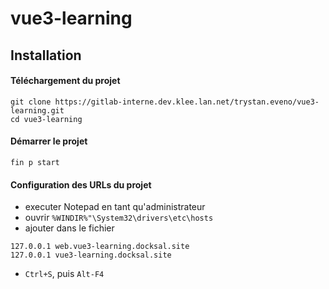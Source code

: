 # vue3-learning

## Installation

#### Téléchargement du projet

```
git clone https://gitlab-interne.dev.klee.lan.net/trystan.eveno/vue3-learning.git
cd vue3-learning
```

#### Démarrer le projet

```
fin p start
```

#### Configuration des URLs du projet

- executer Notepad en tant qu'administrateur
- ouvrir `%WINDIR%"\System32\drivers\etc\hosts`
- ajouter dans le fichier

```
127.0.0.1 web.vue3-learning.docksal.site
127.0.0.1 vue3-learning.docksal.site
```

- `Ctrl+S`, puis `Alt-F4`